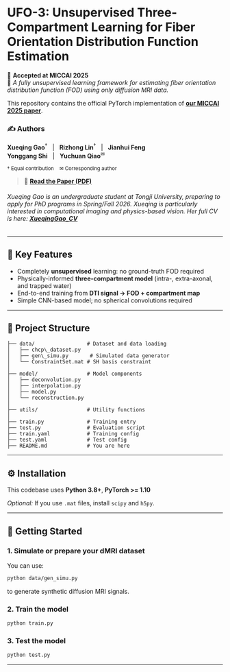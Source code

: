 # UFO-3: Unsupervised Three-Compartment Learning for Fiber Orientation Distribution Function Estimation

📄 **Accepted at MICCAI 2025**  
🧠 *A fully unsupervised learning framework for estimating fiber orientation distribution function (FOD) using only diffusion MRI data.*

This repository contains the official PyTorch implementation of [**our MICCAI 2025 paper**](https://github.com/tensor2023/xueqinggao.github.io/blob/main/UFO-3_Paper.pdf).

### ✍️ Authors
**Xueqing Gao**<sup>†</sup> &nbsp;&nbsp;|&nbsp;&nbsp; **Rizhong Lin**<sup>†</sup> &nbsp;&nbsp;|&nbsp;&nbsp; **Jianhui Feng**  
**Yonggang Shi** &nbsp;&nbsp;|&nbsp;&nbsp; **Yuchuan Qiao**<sup>✉</sup>  

<sub>† Equal contribution    ✉ Corresponding author</sub>  

> 📄 [**Read the Paper (PDF)**](https://github.com/tensor2023/xueqinggao.github.io/blob/main/UFO-3_Paper.pdf)



###### Xueqing Gao is an undergraduate student at Tongji University, preparing to apply for PhD programs in Spring/Fall 2026. Xueqing is particularly interested in computational imaging and physics-based vision. Her full CV is here: [**XueqingGao_CV**](https://github.com/tensor2023/xueqinggao.github.io/blob/main/XueqingGao_CV.pdf)

---


## 🧠 Key Features

- Completely **unsupervised** learning: no ground-truth FOD required
- Physically-informed **three-compartment model** (intra-, extra-axonal, and trapped water)
- End-to-end training from **DTI signal → FOD + compartment map**
- Simple CNN-based model; no spherical convolutions required

---

## 📁 Project Structure

```
├── data/                 # Dataset and data loading
│   ├── chcp\_dataset.py
│   ├── gen\_simu.py       # Simulated data generator
│   └── ConstraintSet.mat # SH basis constraint
│
├── model/                # Model components
│   ├── deconvolution.py
│   ├── interpolation.py
│   ├── model.py
│   └── reconstruction.py
│
├── utils/                # Utility functions
│
├── train.py              # Training entry
├── test.py               # Evaluation script
├── train.yaml            # Training config
├── test.yaml             # Test config
├── README.md             # You are here

```

---
## ⚙️ Installation

This codebase uses **Python 3.8+**, **PyTorch >= 1.10**

*Optional:* If you use `.mat` files, install `scipy` and `h5py`.

---

## 🚀 Getting Started

### 1. Simulate or prepare your dMRI dataset

You can use:

```bash
python data/gen_simu.py
```

to generate synthetic diffusion MRI signals.

### 2. Train the model

```bash
python train.py 
```

### 3. Test the model

```bash
python test.py 
```

---

<!-- ## 📄 Citation

If you use this codebase in your work, please cite:

```bibtex
@inproceedings{gao2025ufo3,
  title={UFO-3: Unsupervised Fiber Orientation 3-Compartment Model for dMRI FOD Estimation},
  author={Gao, Xueqing and Qiao, Yuchuan},
  booktitle={International Conference on Medical Image Computing and Computer-Assisted Intervention (MICCAI)},
  year={2025}
}
``` -->

